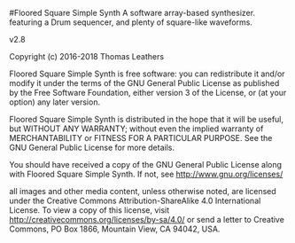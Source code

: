 #Floored Square Simple Synth
A software array-based synthesizer.
featuring a Drum sequencer, and plenty of square-like waveforms.

v2.8

Copyright (c) 2016-2018 Thomas Leathers

  Floored Square Simple Synth is free software: you can redistribute it and/or modify
  it under the terms of the GNU General Public License as published by
  the Free Software Foundation, either version 3 of the License, or
  (at your option) any later version.
  
  Floored Square Simple Synth is distributed in the hope that it will be useful,
  but WITHOUT ANY WARRANTY; without even the implied warranty of
  MERCHANTABILITY or FITNESS FOR A PARTICULAR PURPOSE. See the
  GNU General Public License for more details.
 
  You should have received a copy of the GNU General Public License
  along with Floored Square Simple Synth. If not, see <http://www.gnu.org/licenses/>

all images and other media content, unless otherwise noted,
are licensed under the Creative Commons Attribution-ShareAlike 4.0
International License. To view a copy of this license, visit
http://creativecommons.org/licenses/by-sa/4.0/ or send a letter to
Creative Commons, PO Box 1866, Mountain View, CA 94042, USA.